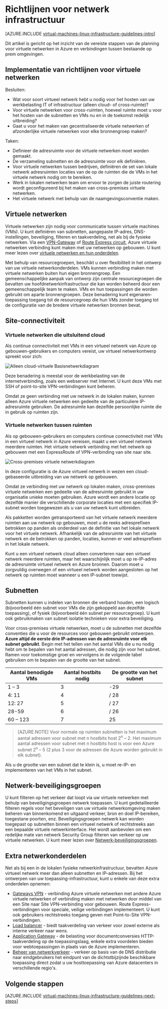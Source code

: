 <properties
    pageTitle="Netwerk infrastructuur richtlijnen | Microsoft Azure"
    description="Informatie over de belangrijkste ontwerp en de implementatie richtlijnen voor het implementeren van virtuele netwerken in Azure infrastructuurservices."
    documentationCenter=""
    services="virtual-machines-linux"
    authors="iainfoulds"
    manager="timlt"
    editor=""
    tags="azure-resource-manager"/>

<tags
    ms.service="virtual-machines-linux"
    ms.workload="infrastructure-services"
    ms.tgt_pltfrm="vm-linux"
    ms.devlang="na"
    ms.topic="article"
    ms.date="09/08/2016"
    ms.author="iainfou"/>

# <a name="networking-infrastructure-guidelines"></a>Richtlijnen voor netwerk infrastructuur

[AZURE.INCLUDE [virtual-machines-linux-infrastructure-guidelines-intro](../../includes/virtual-machines-linux-infrastructure-guidelines-intro.md)] 

Dit artikel is gericht op het inzicht van de vereiste stappen van de planning voor virtuele netwerken in Azure en verbindingen tussen bestaande op prem omgevingen.


## <a name="implementation-guidelines-for-virtual-networks"></a>Implementatie van richtlijnen voor virtuele netwerken

Besluiten:

- Wat voor soort virtueel netwerk hebt u nodig voor het hosten van uw werkbelasting IT of infrastructuur (alleen cloud- of cross-ruimte)?
- Voor virtuele netwerken voor cross-ruimten, hoeveel ruimte moet u voor het hosten van de subnetten en VMs nu en in de toekomst redelijk uitbreiding?
- Gaat u voor het maken van gecentraliseerde virtuele netwerken of afzonderlijke virtuele netwerken voor elke bronnengroep maken?

Taken:

- Definieer de adresruimte voor de virtuele netwerken moet worden gemaakt.
- De verzameling subnetten en de adresruimte voor elk definiëren.
- Voor virtuele netwerken tussen bedrijven, definiëren de set van lokale netwerk adresruimten locaties van de op de ruimten die de VMs in het virtuele netwerk nodig om te bereiken.
- Werk in lokalen netwerken team om ervoor te zorgen de juiste routering wordt geconfigureerd bij het maken van cross-premises virtuele netwerken.
- Het virtuele netwerk met behulp van de naamgevingsconventie maken.


## <a name="virtual-networks"></a>Virtuele netwerken

Virtuele netwerken zijn nodig voor communicatie tussen virtuele machines (VMs). U kunt definiëren van subnetten, aangepaste IP-adres, DNS-instellingen, beveiliging, filteren en taakverdeling, net als bij de fysieke netwerken. Via een [VPN-Gateway](../vpn-gateway/vpn-gateway-about-vpngateways.md) of [Route Express circuit](../expressroute/expressroute-introduction.md), Azure virtuele netwerken verbinding kunt maken met uw netwerken op gebouwen. U kunt meer lezen over [virtuele netwerken en hun onderdelen](../virtual-network/virtual-networks-overview.md).

Met behulp van resourcegroepen, beschikt u over flexibiliteit in het ontwerp van uw virtuele netwerkonderdelen. VMs kunnen verbinding maken met virtuele netwerken buiten hun eigen bronnengroep. Een gemeenschappelijke aanpak van ontwerp zijn centrale resourcegroepen die bevatten uw hoofdnetwerkinfrastructuur die kan worden beheerd door een gemeenschappelijk team te maken. VMs en hun toepassingen die worden gebruikt om aparte bronnengroepen. Deze benadering kunt eigenaren-toepassing toegang tot de resourcegroep die hun VMs zonder toegang tot de configuratie van de bredere virtuele netwerken bronnen bevat.

## <a name="site-connectivity"></a>Site-connectiviteit

### <a name="cloud-only-virtual-networks"></a>Virtuele netwerken die uitsluitend cloud
Als continue connectiviteit met VMs in een virtueel netwerk van Azure op gebouwen-gebruikers en computers vereist, uw virtueel netwerkontwerp spreekt voor zich:

![Alleen cloud-virtuele Basisnetwerkdiagram](./media/virtual-machines-common-infrastructure-service-guidelines/vnet01.png)

Deze benadering is meestal voor de werkbelasting van de internetverbinding, zoals een webserver met Internet. U kunt deze VMs met SSH of point-to-site VPN-verbindingen kunt beheren.

Omdat ze geen verbinding met uw netwerk in de lokalen maken, kunnen alleen Azure virtuele netwerken een gedeelte van de particuliere IP-adresruimte gebruiken. De adresruimte kan dezelfde persoonlijke ruimte die in gebruik op ruimten zijn.


### <a name="cross-premises-virtual-networks"></a>Virtuele netwerken tussen ruimten
Als op gebouwen-gebruikers en computers continue connectiviteit met VMs in een virtueel netwerk in Azure vereisen, maakt u een virtueel netwerk meerdere ruimten. Het virtuele netwerk verbinding met het netwerk op gebouwen met een ExpressRoute of VPN-verbinding van site naar site.

![Cross-premises virtuele netwerkdiagram](./media/virtual-machines-common-infrastructure-service-guidelines/vnet02.png)

In deze configuratie is de Azure virtueel netwerk in wezen een cloud-gebaseerde uitbreiding van uw netwerk op gebouwen.

Omdat ze verbinding met uw netwerk op lokalen maken, cross-premises virtuele netwerken een gedeelte van de adresruimte gebruikt in uw organisatie unieke moeten gebruiken. Azure wordt een andere locatie op dezelfde manier die verschillende corporate locaties met een specifiek IP-subnet worden toegewezen als u van uw netwerk kunt uitbreiden.

Als pakketten worden getransporteerd van het virtuele netwerk meerdere ruimten aan uw netwerk op gebouwen, moet u de reeks adresprefixen betrokken op panden als onderdeel van de definitie van het lokale netwerk voor het virtuele netwerk. Afhankelijk van de adresruimte van het virtuele netwerk en de betrokken op panden, locaties, kunnen er veel adresprefixen in het lokale netwerk.

Kunt u een virtueel netwerk cloud alleen converteren naar een virtueel netwerk meerdere ruimten, maar het waarschijnlijk moet u op re-IP-adres de adresruimte virtueel netwerk en Azure bronnen. Daarom moet u zorgvuldig overwegen of een virtueel netwerk worden aangesloten op het netwerk op ruimten moet wanneer u een IP-subnet toewijst.

## <a name="subnets"></a>Subnetten
Subnetten kunnen u indelen van bronnen die verband houden, een logisch (bijvoorbeeld één subnet voor VMs die zijn gekoppeld aan dezelfde toepassing), of fysiek (bijvoorbeeld één subnet per resourcegroep). U kunt ook gebruikmaken van subnet isolatie technieken voor extra beveiliging.

Voor cross-premises virtuele netwerken, moet u de subnetten met dezelfde conventies die u voor de resources voor gebouwen gebruikt ontwerpen. **Azure altijd de eerste drie IP-adressen van de adresruimte voor elk subnet gebruikt**. Begin met het tellen van het aantal VMs die u nu nodig hebt om te bepalen van het aantal adressen, die nodig zijn voor het subnet. Ramen voor toekomstige groei en vervolgens in de volgende tabel gebruiken om te bepalen van de grootte van het subnet.

Aantal benodigde VMs | Aantal hostbits nodig | De grootte van het subnet
--- | --- | ---
1 – 3 | 3 | -29
4: 11     | 4 | / 28
12: 27 | 5 | / 27
28-59 | 6 | / 26
60 – 123 | 7 | 25

> [AZURE.NOTE] Voor normale op ruimten subnetten is het maximum aantal adressen voor subnet met n hostbits host 2<sup>n</sup> – 2. Het maximum aantal adressen voor subnet met n hostbits host is voor een Azure subnet 2<sup>n</sup> – 5 (2 plus 3 voor de adressen die Azure worden gebruikt in elk subnet).

Als u de grootte van een subnet dat te klein is, u moet re-IP- en implementeren van het VMs in het subnet.


## <a name="network-security-groups"></a>Netwerk-beveiligingsgroepen
U kunt filteren op het verkeer dat loopt via uw virtuele netwerken met behulp van beveiligingsgroepen netwerk toepassen. U kunt gedetailleerde filteren regels voor het beveiligen van uw virtuele netwerkomgeving maken beheren van binnenkomend en uitgaand verkeer, bron en doel IP-bereiken, toegestane poorten, enz. Beveiligingsgroepen netwerk kan worden toegepast op subnetten binnen een virtueel netwerk of rechtstreeks aan een bepaalde virtuele netwerkinterface. Het wordt aanbevolen om een redelijke mate van netwerk Security Group filteren van verkeer op uw virtuele netwerken. U kunt meer lezen over [Netwerk-beveiligingsgroepen](../virtual-network/virtual-networks-nsg.md).


## <a name="additional-network-components"></a>Extra netwerkonderdelen
Net als bij een in de lokalen fysieke netwerkinfrastructuur, bevatten Azure virtueel netwerk meer dan alleen subnetten en IP-adressen. Bij het ontwerpen van uw toepassing-infrastructuur, kunt u enkele van deze extra onderdelen opnemen:

- [Gateways VPN](../vpn-gateway/vpn-gateway-about-vpngateways.md) - verbinding Azure virtuele netwerken met andere Azure virtuele netwerken of verbinding maken met netwerken door middel van een Site naar Site VPN-verbinding voor gebouwen. Route Express-verbindingen voor speciale, veilige verbindingen implementeert. U kunt ook gebruikers rechtstreeks toegang geven met Point-to-Site VPN-verbindingen.
- [Load balancer](../load-balancer/load-balancer-overview.md) - biedt taakverdeling van verkeer voor zowel externe als interne verkeer naar wens.
- [Application Gateway](../application-gateway/application-gateway-introduction.md) - de belasting voor documentconversies HTTP-taakverdeling op de toepassingslaag, enkele extra voordelen bieden voor webtoepassingen in plaats van de Azure implementeren.
- [Beheer van netwerkverkeer](../traffic-manager/traffic-manager-overview.md) - verkeer op basis van de DNS distributie naar eindgebruikers het eindpunt van de dichtstbijzijnde beschikbare toepassing direct zodat u uw hosttoepassing van Azure datacenters in verschillende regio's.


## <a name="next-steps"></a>Volgende stappen

[AZURE.INCLUDE [virtual-machines-linux-infrastructure-guidelines-next-steps](../../includes/virtual-machines-linux-infrastructure-guidelines-next-steps.md)] 